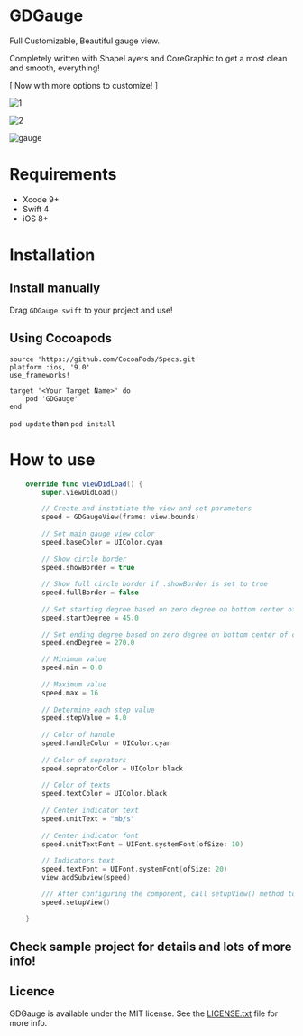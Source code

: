 # GDGauge

Full Customizable, Beautiful gauge view.

Completely written with ShapeLayers and CoreGraphic to get a most clean and smooth, everything!

[ Now with more options to customize! ]

![1](https://user-images.githubusercontent.com/9967486/40322974-4ccd8c1e-5d49-11e8-9adc-8c8569335484.png)


![2](https://user-images.githubusercontent.com/9967486/40007543-5107d6dc-57b2-11e8-834c-a1062ded1a7b.png)


![gauge](https://user-images.githubusercontent.com/9967486/39946456-7a3569c4-5583-11e8-8e54-8e10ed4774ee.gif)


# Requirements
- Xcode 9+
- Swift 4
- iOS 8+


# Installation
Install manually
------
Drag `GDGauge.swift` to your project and use!

## Using Cocoapods
```
source 'https://github.com/CocoaPods/Specs.git'
platform :ios, '9.0'
use_frameworks!

target '<Your Target Name>' do
    pod 'GDGauge'
end
```
`pod update` then `pod install`

# How to use

```swift 
    override func viewDidLoad() {
        super.viewDidLoad()

        // Create and instatiate the view and set parameters
        speed = GDGaugeView(frame: view.bounds)
        
        // Set main gauge view color
        speed.baseColor = UIColor.cyan
        
        // Show circle border
        speed.showBorder = true
        
        // Show full circle border if .showBorder is set to true
        speed.fullBorder = false
        
        // Set starting degree based on zero degree on bottom center of circle space
        speed.startDegree = 45.0
        
        // Set ending degree based on zero degree on bottom center of circle space
        speed.endDegree = 270.0

        // Minimum value
        speed.min = 0.0
        
        // Maximum value
        speed.max = 16
        
        // Determine each step value
        speed.stepValue = 4.0
        
        // Color of handle
        speed.handleColor = UIColor.cyan
        
        // Color of seprators
        speed.sepratorColor = UIColor.black
        
        // Color of texts
        speed.textColor = UIColor.black
        
        // Center indicator text
        speed.unitText = "mb/s"
        
        // Center indicator font
        speed.unitTextFont = UIFont.systemFont(ofSize: 10)
        
        // Indicators text
        speed.textFont = UIFont.systemFont(ofSize: 20)
        view.addSubview(speed)

        /// After configuring the component, call setupView() method to create the gauge view
        speed.setupView() 

    }
```

## Check sample project for details and lots of more info!



## Licence

GDGauge is available under the MIT license. See the [LICENSE.txt](https://github.com/saeid/GDGauge/blob/master/LICENSE) file for more info.

